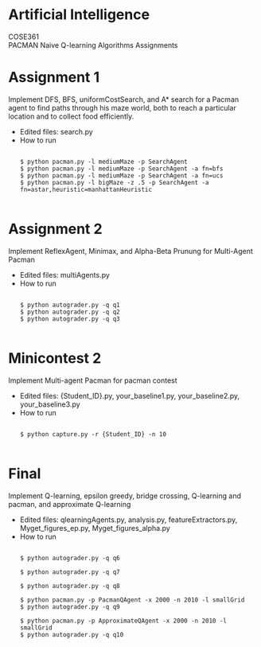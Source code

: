 # Artificial Intelligence
COSE361  
PACMAN Naive Q-learning Algorithms Assignments 

# Assignment 1
Implement DFS, BFS, uniformCostSearch, and A* search for a Pacman agent to find paths through his maze world, both to reach a particular location and to collect food efficiently.
* Edited files: search.py
* How to run
  <pre>
  <code>
  $ python pacman.py -l mediumMaze -p SearchAgent
  $ python pacman.py -l mediumMaze -p SearchAgent -a fn=bfs
  $ python pacman.py -l mediumMaze -p SearchAgent -a fn=ucs
  $ python pacman.py -l bigMaze -z .5 -p SearchAgent -a fn=astar,heuristic=manhattanHeuristic
  </code>
  </pre>  
  
# Assignment 2
Implement ReflexAgent, Minimax, and Alpha-Beta Prunung for Multi-Agent Pacman
* Edited files: multiAgents.py
* How to run
  <pre>
  <code>
  $ python autograder.py -q q1
  $ python autograder.py -q q2
  $ python autograder.py -q q3
  </code>
  </pre>
  
# Minicontest 2
Implement Multi-agent Pacman for pacman contest
* Edited files:  {Student_ID}.py, your_baseline1.py,
your_baseline2.py, your_baseline3.py 
* How to run
  <pre>
  <code>
  $ python capture.py -r {Student_ID} -n 10
  </code>
  </pre>
  
# Final
Implement Q-learning, epsilon greedy, bridge crossing, Q-learning and pacman, and approximate Q-learning
* Edited files: qlearningAgents.py, analysis.py, featureExtractors.py, Myget_figures_ep.py, Myget_figures_alpha.py
* How to run
  <pre>
  <code>
  $ python autograder.py -q q6
  
  $ python autograder.py -q q7
  
  $ python autograder.py -q q8
  
  $ python pacman.py -p PacmanQAgent -x 2000 -n 2010 -l smallGrid
  $ python autograder.py -q q9
  
  $ python pacman.py -p ApproximateQAgent -x 2000 -n 2010 -l smallGrid
  $ python autograder.py -q q10
  </code>
  </pre>
